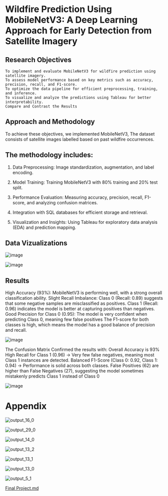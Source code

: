 # Wildfire Prediction Using MobileNetV3: A Deep Learning Approach for Early Detection from Satellite Imagery

## Research Objectives
    To implement and evaluate MobileNetV3 for wildfire prediction using satellite imagery.
    To assess model performance based on key metrics such as accuracy, precision, recall, and F1-score.
    To optimize the data pipeline for efficient preprocessing, training, and inference.
    To visualize and analyze the predictions using Tableau for better interpretability.
    Compare and Contrast the Results

## Approach and Methodology
To achieve these objectives, we implemented MobileNetV3, The dataset consists of satellite images labelled based on past wildfire occurrences. 

## The methodology includes:
    
1. Data Preprocessing: Image standardization, augmentation, and label encoding.

2. Model Training: Training MobileNetV3 with 80% training and 20% test split.

3. Performance Evaluation: Measuring accuracy, precision, recall, F1-score, and analyzing confusion matrices.

4. Integration with SQL databases for efficient storage and retrieval.

5. Visualization and Insights: Using Tableau for exploratory data analysis (EDA) and prediction mapping.


## Data Vizualizations

![image](https://github.com/user-attachments/assets/afe2feb6-27e6-4d3e-80fe-08ffbcea3e05)

![image](https://github.com/user-attachments/assets/75d66e2d-0a9d-4cc2-8def-ed6ae710cdae)


## Results

High Accuracy (93%): MobileNetV3 is performing well, with a strong overall classification ability.
Slight Recall Imbalance:
Class 0 (Recall: 0.89) suggests that some negative samples are misclassified as positives.
Class 1 (Recall: 0.96) indicates the model is better at capturing positives than negatives.
Good Precision for Class 0 (0.95): The model is very confident when predicting Class 0, meaning few false positives
The F1-score for both classes is high, which means the model has a good balance of precision and recall.

![image](https://github.com/user-attachments/assets/e2b97996-7507-4d22-a5a6-703d63dc3312)


The Confusion Matrix Confirmed the results with: 
Overall Accuracy is 93%
High Recall for Class 1 (0.96) → Very few false negatives, meaning most Class 1 instances are detected.
Balanced F1-Score (Class 0: 0.92, Class 1: 0.94) → Performance is solid across both classes.
False Positives (62) are higher than False Negatives (27), suggesting the model sometimes mistakenly predicts Class 1 instead of Class 0

![image](https://github.com/user-attachments/assets/546e7fbf-b773-47aa-8c4d-33cfd8334787)





# Appendix

![output_16_0](https://github.com/user-attachments/assets/e12071d0-17a2-4c45-9e67-e38eccdeffd8)


![output_29_0](https://github.com/user-attachments/assets/1ad6144a-7643-4d6d-8ad4-a38a7f9c014f)


![output_14_0](https://github.com/user-attachments/assets/a56521c0-a546-4d7f-8400-6e438149dc71)


![output_13_2](https://github.com/user-attachments/assets/f5b66564-ecad-49ad-a58c-da34a2767ac2)


![output_13_1](https://github.com/user-attachments/assets/ed72aaa5-8819-463b-b470-7b61e372fb0d)


![output_13_0](https://github.com/user-attachments/assets/ee5c96e9-7c65-4b22-8388-d2f2d199038d)


![output_5_1](https://github.com/user-attachments/assets/b67c555b-c380-47e3-8618-d4daf63a1343)


[Final Project.md](https://github.com/user-attachments/files/18933652/Final.Project.md)


